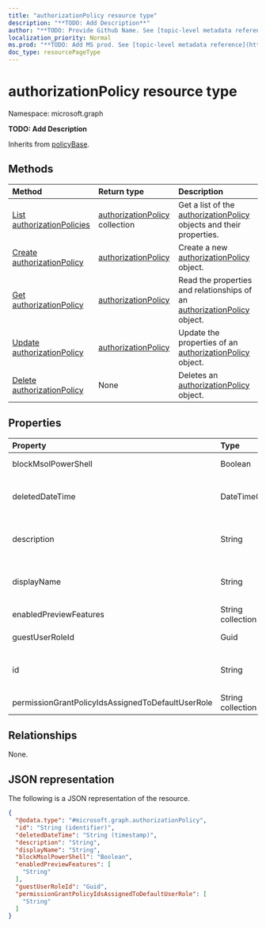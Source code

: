 ```yaml
---
title: "authorizationPolicy resource type"
description: "**TODO: Add Description**"
author: "**TODO: Provide Github Name. See [topic-level metadata reference](https://msgo.azurewebsites.net/add/document/guidelines/metadata.html#topic-level-metadata)**"
localization_priority: Normal
ms.prod: "**TODO: Add MS prod. See [topic-level metadata reference](https://msgo.azurewebsites.net/add/document/guidelines/metadata.html#topic-level-metadata)**"
doc_type: resourcePageType
---
```


# authorizationPolicy resource type

Namespace: microsoft.graph

**TODO: Add Description**


Inherits from [policyBase](../resources/policybase.md).

## Methods
|Method|Return type|Description|
|:---|:---|:---|
|[List authorizationPolicies](../api/authorizationpolicy-list.md)|[authorizationPolicy](../resources/authorizationpolicy.md) collection|Get a list of the [authorizationPolicy](../resources/authorizationpolicy.md) objects and their properties.|
|[Create authorizationPolicy](../api/authorizationpolicy-create.md)|[authorizationPolicy](../resources/authorizationpolicy.md)|Create a new [authorizationPolicy](../resources/authorizationpolicy.md) object.|
|[Get authorizationPolicy](../api/authorizationpolicy-get.md)|[authorizationPolicy](../resources/authorizationpolicy.md)|Read the properties and relationships of an [authorizationPolicy](../resources/authorizationpolicy.md) object.|
|[Update authorizationPolicy](../api/authorizationpolicy-update.md)|[authorizationPolicy](../resources/authorizationpolicy.md)|Update the properties of an [authorizationPolicy](../resources/authorizationpolicy.md) object.|
|[Delete authorizationPolicy](../api/authorizationpolicy-delete.md)|None|Deletes an [authorizationPolicy](../resources/authorizationpolicy.md) object.|

## Properties
|Property|Type|Description|
|:---|:---|:---|
|blockMsolPowerShell|Boolean|**TODO: Add Description**|
|deletedDateTime|DateTimeOffset|**TODO: Add Description** Inherited from [directoryObject](../resources/directoryobject.md)|
|description|String|**TODO: Add Description** Inherited from [policyBase](../resources/policybase.md)|
|displayName|String|**TODO: Add Description** Inherited from [policyBase](../resources/policybase.md)|
|enabledPreviewFeatures|String collection|**TODO: Add Description**|
|guestUserRoleId|Guid|**TODO: Add Description**|
|id|String|**TODO: Add Description** Inherited from [entity](../resources/entity.md)|
|permissionGrantPolicyIdsAssignedToDefaultUserRole|String collection|**TODO: Add Description**|

## Relationships
None.

## JSON representation
The following is a JSON representation of the resource.
<!-- {
  "blockType": "resource",
  "keyProperty": "id",
  "@odata.type": "microsoft.graph.authorizationPolicy",
  "baseType": "microsoft.graph.policyBase",
  "openType": false
}
-->
``` json
{
  "@odata.type": "#microsoft.graph.authorizationPolicy",
  "id": "String (identifier)",
  "deletedDateTime": "String (timestamp)",
  "description": "String",
  "displayName": "String",
  "blockMsolPowerShell": "Boolean",
  "enabledPreviewFeatures": [
    "String"
  ],
  "guestUserRoleId": "Guid",
  "permissionGrantPolicyIdsAssignedToDefaultUserRole": [
    "String"
  ]
}
```

